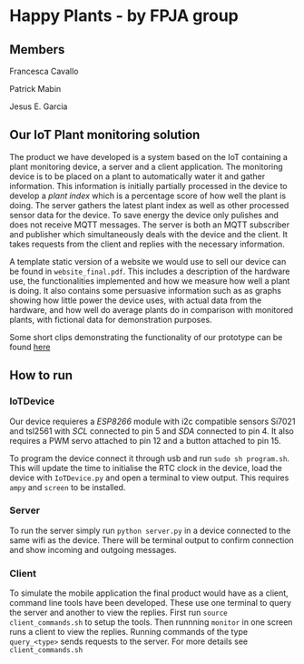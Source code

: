 # Happy Plants - by FPJA group
## Members

Francesca Cavallo

Patrick Mabin

Jesus E. Garcia

## Our IoT Plant monitoring solution
The product we have developed is a system based on the IoT containing a plant monitoring device, a server and a client application. The monitoring device is to be placed on a plant to automatically water it and gather information. This information is initially partially processed in the device to develop a *plant index* which is a percentage score of how well the plant is doing. The server gathers the latest plant index as well as other processed sensor data for the device. To save energy the device only pulishes and does not receive MQTT messages. The server is both an MQTT subscriber and publisher which simultaneously deals with the device and the client. It takes requests from the client and replies with the necessary information. 

A template static version of a website we would use to sell our device can be found in `website_final.pdf`. This includes a description of the hardware use, the functionalities implemented and how we measure how well a plant is doing. It also contains some persuasive information such as as graphs showing how little power the device uses, with actual data from the hardware, and how well do average plants do in comparison with monitored plants, with fictional data for demonstration purposes.

Some short clips demonstrating the functionality of our prototype can be found [here](https://youtu.be/ZFxPW8YGl64)

## How to run
### IoTDevice
Our device requieres a _ESP8266_ module with i2c compatible sensors Si7021 and tsl2561 with _SCL_ connected to pin 5 and _SDA_ connected to pin 4. It also requires a PWM servo attached to pin 12 and a button attached to pin 15.

To program the device connect it through usb and run `sudo sh program.sh`. This will update the time to initialise the RTC clock in the device, load the device with `IoTDevice.py` and open a terminal to view output. This requires `ampy` and `screen` to be installed.

### Server
To run the server simply run `python server.py` in a device connected to the same wifi as the device. There will be terminal output to confirm connection and show incoming and outgoing messages.

### Client

To simulate the mobile application the final product would have as a client, command line tools have been developed. These use one terminal to query the server and another to view the replies. First run `source client_commands.sh` to setup the tools. Then runnning `monitor` in one screen runs a client to view the replies. Running commands of the type `query_<type>` sends requests to the server. For more details see `client_commands.sh`
